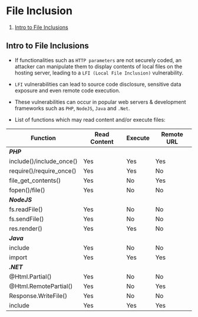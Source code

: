 # File Inclusion

1. [Intro to File Inclusions](#intro-to-file-inclusions)

## Intro to File Inclusions

* If functionalities such as ```HTTP parameters``` are not securely coded, an attacker can manipulate them to display contents of local files on the hosting server, leading to a ```LFI (Local File Inclusion)``` vulnerability.

* ```LFI``` vulnerabilities can lead to source code disclosure, sensitive data exposure and even remote code execution.

* These vulnerabilities can occur in popular web servers & development frameworks such as ```PHP```, ```NodeJS```, ```Java``` and ```.Net```.

* List of functions which may read content and/or execute files:

| **Function**             | **Read Content** | **Execute** | **Remote URL** |
|--------------------------|------------------|-------------|----------------|
| **_PHP_**                |                  |             |                |
| include()/include_once() | Yes              | Yes         | Yes            |
| require()/require_once() | Yes              | Yes         | No             |
| file_get_contents()      | Yes              | No          | Yes            |
| fopen()/file()           | Yes              | No          | No             |
| **_NodeJS_**             |                  |             |                |
| fs.readFile()            | Yes              | No          | No             |
| fs.sendFile()            | Yes              | No          | No             |
| res.render()             | Yes              | Yes         | No             |
| **_Java_**               |                  |             |                |
| include                  | Yes              | No          | No             |
| import                   | Yes              | Yes         | Yes            |
| **_.NET_**               |                  |             |                |
| @Html.Partial()          | Yes              | No          | No             |
| @Html.RemotePartial()    | Yes              | No          | Yes            |
| Response.WriteFile()     | Yes              | No          | No             |
| include                  | Yes              | Yes         | Yes            |
